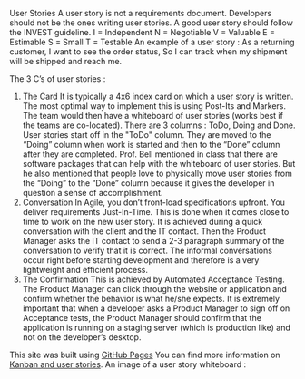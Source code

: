 User Stories
A user story is not a requirements document. Developers should not be the ones writing user stories. A good user story should follow the INVEST guideline.
I = Independent
N = Negotiable
V = Valuable
E = Estimable
S = Small
T = Testable
An example of a user story : 
As a returning customer,
I want to see the order status,
So I can track when my shipment will be shipped and reach me.

The 3 C’s of user stories :
1.	The Card
It is typically a 4x6 index card on which a user story is written. The most optimal way to implement this is using Post-Its and Markers. 
The team would then have a whiteboard of user stories (works best if the teams are co-located). There are 3 columns : ToDo, Doing 
and Done. User stories start off in the "ToDo" column. They are moved to the “Doing” column when work is started and then to 
the “Done” column after they are completed. Prof. Bell mentioned in class that there are software packages that can help with 
the whiteboard of user stories. But he also mentioned that people love to physically move user stories from the “Doing” to the “Done” 
column because it gives the developer in question a sense of accomplishment.
2.	Conversation
In Agile, you don’t front-load specifications upfront. You deliver requirements Just-In-Time. This is done when it comes close 
to time to work on the new user story. It is achieved during a quick conversation with the client and the IT contact. 
Then the Product Manager asks the IT contact to send a 2-3 paragraph summary of the conversation to verify that it is correct. 
The informal conversations occur right before starting development and therefore is a very lightweight and efficient process.
3.	The Confirmation
This is achieved by Automated Acceptance Testing. The Product Manager can click through the website or application and confirm 
whether the behavior is what he/she expects. It is extremely important that when a developer asks a Product Manager to sign off 
on Acceptance tests, the Product Manager should confirm that the application is running on a staging server (which is production like) 
and not on the developer’s desktop.

This site was built using [GitHub Pages](https://pages.github.com/)
You can find more information on [Kanban and user stories](https://www.atlassian.com/agile/kanban).
An image of a user story whiteboard :
